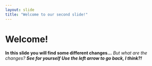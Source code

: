 ```yaml
---
layout: slide
title: "Welcome to our second slide!"
---
```

# Welcome!
**In this slide you will find some different changes...** *But what are the changes?* __*See for yourself*__
__*Use the left arrow to go back, I think?!*__